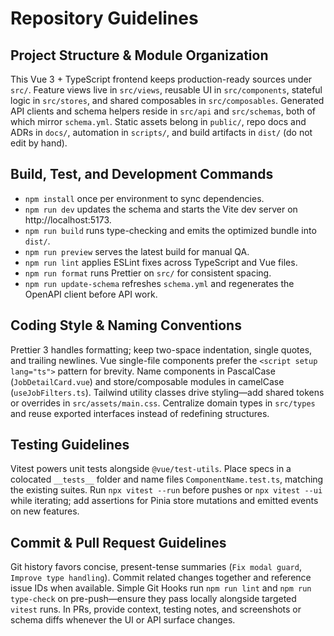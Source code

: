 # Repository Guidelines

## Project Structure & Module Organization

This Vue 3 + TypeScript frontend keeps production-ready sources under `src/`. Feature views live in `src/views`, reusable UI in `src/components`, stateful logic in `src/stores`, and shared composables in `src/composables`. Generated API clients and schema helpers reside in `src/api` and `src/schemas`, both of which mirror `schema.yml`. Static assets belong in `public/`, repo docs and ADRs in `docs/`, automation in `scripts/`, and build artifacts in `dist/` (do not edit by hand).

## Build, Test, and Development Commands

- `npm install` once per environment to sync dependencies.
- `npm run dev` updates the schema and starts the Vite dev server on http://localhost:5173.
- `npm run build` runs type-checking and emits the optimized bundle into `dist/`.
- `npm run preview` serves the latest build for manual QA.
- `npm run lint` applies ESLint fixes across TypeScript and Vue files.
- `npm run format` runs Prettier on `src/` for consistent spacing.
- `npm run update-schema` refreshes `schema.yml` and regenerates the OpenAPI client before API work.

## Coding Style & Naming Conventions

Prettier 3 handles formatting; keep two-space indentation, single quotes, and trailing newlines. Vue single-file components prefer the `<script setup lang="ts">` pattern for brevity. Name components in PascalCase (`JobDetailCard.vue`) and store/composable modules in camelCase (`useJobFilters.ts`). Tailwind utility classes drive styling—add shared tokens or overrides in `src/assets/main.css`. Centralize domain types in `src/types` and reuse exported interfaces instead of redefining structures.

## Testing Guidelines

Vitest powers unit tests alongside `@vue/test-utils`. Place specs in a colocated `__tests__` folder and name files `ComponentName.test.ts`, matching the existing suites. Run `npx vitest --run` before pushes or `npx vitest --ui` while iterating; add assertions for Pinia store mutations and emitted events on new features.

## Commit & Pull Request Guidelines

Git history favors concise, present-tense summaries (`Fix modal guard`, `Improve type handling`). Commit related changes together and reference issue IDs when available. Simple Git Hooks run `npm run lint` and `npm run type-check` on pre-push—ensure they pass locally alongside targeted `vitest` runs. In PRs, provide context, testing notes, and screenshots or schema diffs whenever the UI or API surface changes.
